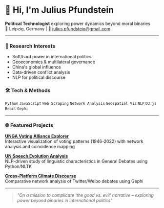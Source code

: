 # 👋 Hi, I'm Julius Pfundstein  

**Political Technologist** exploring power dynamics beyond moral binaries  
📍 Leipzig, Germany | 🔗 [julius.pfundstein@gmail.com](mailto:julius.pfundstein@gmail.com)  

---

### 🔬 Research Interests  
- Soft/hard power in international politics  
- Geoeconomics & multilateral governance  
- China's global influence  
- Data-driven conflict analysis  
- NLP for political discourse  

### 🛠️ Tech & Methods  
`Python` `JavaScript` `Web Scraping` `Network Analysis` `Geospatial Viz` `NLP` `D3.js` `React` `Gephi`  

---

### 🌐 Featured Projects  
[**UNGA Voting Alliance Explorer**](Here)  
Interactive visualization of voting patterns (1946-2022) with network analysis and coincidence mapping  

[**UN Speech Evolution Analysis**](Here)  
NLP-driven study of linguistic characteristics in General Debates using Python/NLTK  

[**Cross-Platform Climate Discourse**](Here)  
Comparative network analysis of Twitter/Weibo debates using Gephi  

---

> *"On a mission to complicate 'the good vs. evil' narrative – exploring power beyond binaries in international politics"*
